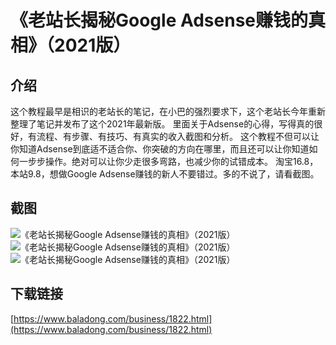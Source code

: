# 《老站长揭秘Google Adsense赚钱的真相》（2021版）
## 介绍
这个教程最早是相识的老站长的笔记，在小巴的强烈要求下，这个老站长今年重新整理了笔记并发布了这个2021年最新版。
里面关于Adsense的心得，写得真的很好，有流程、有步骤、有技巧、有真实的收入截图和分析。
这个教程不但可以让你知道Adsense到底适不适合你、你突破的方向在哪里，而且还可以让你知道如何一步步操作。绝对可以让你少走很多弯路，也减少你的试错成本。
淘宝16.8，本站9.8，想做Google Adsense赚钱的新人不要错过。多的不说了，请看截图。
## 截图
![《老站长揭秘Google Adsense赚钱的真相》（2021版）](https://www.baladong.com/wp-content/uploads/2021/07/Image-001-11-03-001.png)
![《老站长揭秘Google Adsense赚钱的真相》（2021版）](https://www.baladong.com/wp-content/uploads/2021/07/Image-001-11-15-001.png)
![《老站长揭秘Google Adsense赚钱的真相》（2021版）](https://www.baladong.com/wp-content/uploads/2021/07/Image-001-11-40-001.png)
## 下载链接
[https://www.baladong.com/business/1822.html](https://www.baladong.com/business/1822.html)